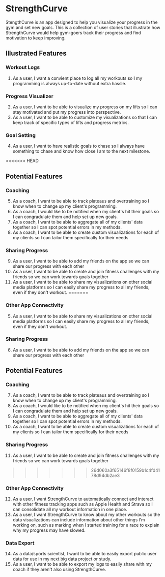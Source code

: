 # StrengthCurve

StengthCurve is an app designed to help you visualize your progress in the gym and set new goals. This is a collection of user stories that illustrate how StrengthCurve would help gym-goers track their progress and find motivation to keep improving.

## Illustrated Features

### Workout Logs

1. As a user, I want a convient place to log all my workouts so I my programming is always up-to-date without extra hassle.

### Progress Visualizer

2. As a user, I want to be able to visualize my progress on my lifts so I can stay motivated and put my progress into perspective.
3. As a user, I want to be able to customize my visualizations so that I can keep track of specific types of lifts and progress metrics.

### Goal Setting

4. As a user, I want to have realistic goals to chase so I always have something to chase and know how close I am to the next milestone.

<<<<<<< HEAD
## Potential Features

### Coaching

5. As a coach, I want to be able to track plateaus and overtraining so I know when to change up my client's programming.
6. As a coach, I would like to be notified when my client's hit their goals so I can congradulate them and help set up new goals.
7. As a coach, I want to be able to aggregate all of my clients' data together so I can spot potential errors in my methods.
8. As a coach, I want to be able to create custom visualizations for each of my clients so I can tailor them specifically for their needs

### Sharing Progress

9. As a user, I want to be able to add my friends on the app so we can share our progress with each other
10. As a user, I want to be able to create and join fitness challenges with my friends so we can work towards goals together
11. As a user, I want to be able to share my visualizations on other social media platforms so I can easily share my progress to all my friends, even if they don't workout.
=======
### Other App Connectivity
5. As a user, I want to be able to share my visualizations on other social media platforms so I can easily share my progress to all my friends, even if they don't workout.

### Sharing Progress
6. As a user, I want to be able to add my friends on the app so we can share our progress with each other

## Potential Features
### Coaching
7. As a coach, I want to be able to track plateaus and overtraining so I know when to change up my client's programming.
8. As a coach, I would like to be notified when my client's hit their goals so I can congradulate them and help set up new goals.
9. As a coach, I want to be able to aggregate all of my clients' data together so I can spot potential errors in my methods.
10. As a coach, I want to be able to create custom visualizations for each of my clients so I can tailor them specifically for their needs

### Sharing Progress
11. As a user, I want to be able to create and join fitness challenges with my friends so we can work towards goals together
>>>>>>> 26d060a3f65146f8f0159b1c4fd4178d94db2ae3

### Other App Connectivity

12. As a user, I want StrengthCurve to automatically connect and interact with other fitness tracking apps such as Apple Health and Strava so I can consolidate all my workout information in one place.
13. As a user, I want StrengthCurve to know about my other workouts so the data visualizations can include information about other things I'm working on, such as marking when I started training for a race to explain why my progress may have slowed.

### Data Export

14. As a data/sports scientist, I want to be able to easily export public user data for use in my next big data project or study.
15. As a user, I want to be able to export my logs to easily share with my coach if they aren't also using StrengthCurve.
